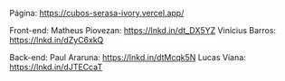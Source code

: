 Página: https://cubos-serasa-ivory.vercel.app/


Front-end:
Matheus Piovezan: https://lnkd.in/dt_DX5YZ
Vinícius Barros: https://lnkd.in/dZyC6xkQ

Back-end:
Paul Araruna: https://lnkd.in/dtMcqk5N
Lucas Viana: https://lnkd.in/dJTECcaT

